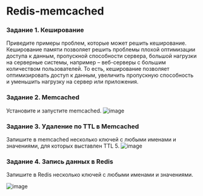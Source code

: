 # Redis-memcached

### Задание 1. Кеширование
Приведите примеры проблем, которые может решить кеширование.
Кеширование памяти позволяет решить проблемы плохой оптимизации доступа к данным, пропускной способности сервера, большой нагрузки на серверные системы, например – веб-серверы с большим количеством пользователей. То есть, кеширование позволяет оптимизировать доступ к данным, увеличить пропускную способность и уменьшить нагрузку на сервер или приложения.

### Задание 2. Memcached
Установите и запустите memcached.
![image](https://github.com/AnastasiyaEvsseva/Redis-memcached/assets/151757353/a12c11ff-04b0-415a-9fed-b4e837fd6269)

### Задание 3. Удаление по TTL в Memcached
Запишите в memcached несколько ключей с любыми именами и значениями, для которых выставлен TTL 5.
![image](https://github.com/AnastasiyaEvsseva/Redis-memcached/assets/151757353/9598d0e4-69a0-4079-8a0d-ac0e7b0c48c8)

### Задание 4. Запись данных в Redis
Запишите в Redis несколько ключей с любыми именами и значениями.

![image](https://github.com/AnastasiyaEvsseva/Redis-memcached/assets/151757353/6b014fd4-5b5c-4ff6-b1d4-0aded55b8a1c)






